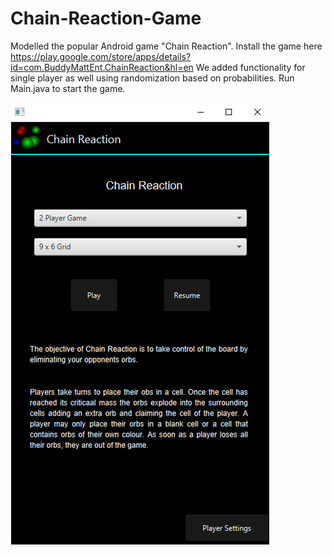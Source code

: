 # Chain-Reaction-Game

Modelled the popular Android game "Chain Reaction". Install the game here https://play.google.com/store/apps/details?id=com.BuddyMattEnt.ChainReaction&hl=en
We added functionality for single player as well using randomization based on probabilities. Run Main.java to start the game.

![Main Screen](mainscreen.png)
